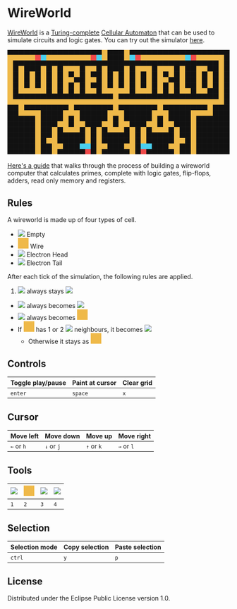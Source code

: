 # WireWorld

[WireWorld][5] is a [Turing-complete][6] [Cellular Automaton][7] that can be used to simulate circuits and logic gates. You can try out the simulator [here][8].

[![](resources/public/img/banner.gif)][8]

[Here's a guide][9] that walks through the process of building a wireworld computer that calculates primes, complete with logic gates, flip-flops, adders, read only memory and registers.

## Rules
A wireworld is made up of four types of cell.

* ![][1] Empty
* ![][2] Wire
* ![][3] Electron Head
* ![][4] Electron Tail

After each tick of the simulation, the following rules are applied.

1. ![][1] always stays ![][1]
* ![][3] always becomes ![][4]
* ![][4] always becomes ![2]
* If ![][2] has 1 or 2 ![][3] neighbours, it becomes ![][3]
  * Otherwise it stays as ![][2]

## Controls
| Toggle play/pause | Paint at cursor | Clear grid |
| ----------------- | --------------- | ---------- |
| `enter`           | `space`         | `x`        |

## Cursor
| Move left | Move down | Move up | Move right |
| --------- | --------- | ------- | ---------- |
| `←` or `h` |  `↓` or `j` |  `↑` or `k` |  `→` or `l` |

## Tools
| ![][1] | ![][2] | ![][3] | ![][4] |
| ------ | ------ | ------ | ------ |
| `1`    | `2`    | `3`    | `4`    |

## Selection
| Selection mode | Copy selection | Paste selection |
| -------------- | -------------- | --------------- |
| `ctrl`         | `y`            | `p`             |

## License
Distributed under the Eclipse Public License version 1.0.

[1]: resources/public/img/empty.png
[2]: resources/public/img/wire.png
[3]: resources/public/img/head.png
[4]: resources/public/img/tail.png
[5]: https://en.wikipedia.org/wiki/Wireworld
[6]: https://en.wikipedia.org/wiki/Turing_completeness 
[7]: https://en.wikipedia.org/wiki/Cellular_automaton
[8]: https://danprince.github.io/wireworld
[9]: http://www.quinapalus.com/wi-index.html
